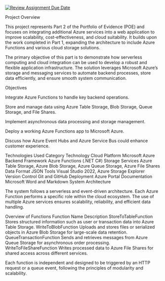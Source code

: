 [![Review Assignment Due Date](https://classroom.github.com/assets/deadline-readme-button-22041afd0340ce965d47ae6ef1cefeee28c7c493a6346c4f15d667ab976d596c.svg)](https://classroom.github.com/a/sbrQILlA)

Project Overview

This project represents Part 2 of the Portfolio of Evidence (POE) and focuses on integrating additional Azure services into a web application to improve scalability, cost-effectiveness, and cloud suitability. It builds upon the work completed in Part 1, expanding the architecture to include Azure Functions and various cloud storage solutions.

The primary objective of this part is to demonstrate how serverless computing and cloud integration can be used to develop a robust and flexible application infrastructure. The solution leverages Microsoft Azure’s storage and messaging services to automate backend processes, store data efficiently, and ensure smooth system communication.

Objectives

Integrate Azure Functions to handle key backend operations.

Store and manage data using Azure Table Storage, Blob Storage, Queue Storage, and File Shares.

Implement asynchronous data processing and storage management.

Deploy a working Azure Functions app to Microsoft Azure.

Discuss how Azure Event Hubs and Azure Service Bus could enhance customer experience.

Technologies Used
Category	Technology
Cloud Platform	Microsoft Azure
Backend Framework	Azure Functions (.NET C#)
Storage Services	Azure Table Storage, Azure Blob Storage, Azure Queue Storage, Azure File Shares
Data Format	JSON
Tools	Visual Studio 2022, Azure Storage Explorer
Version Control	Git and GitHub
Deployment	Azure Portal
Documentation	Microsoft Word and Markdown
System Architecture

The system follows a serverless and event-driven architecture. Each Azure Function performs a specific role within the cloud ecosystem. The use of multiple Azure services ensures scalability, reliability, and efficient data handling.

Overview of Functions
Function Name	Description
StoreToTableFunction	Stores structured information such as user or transaction data into Azure Table Storage.
WriteToBlobFunction	Uploads and stores files or serialized objects in Azure Blob Storage for large-scale data retention.
QueueTransactionFunction	Sends and retrieves messages from Azure Queue Storage for asynchronous order processing.
WriteToFileShareFunction	Writes processed data to Azure File Shares for shared access across different services.

Each function is independent and designed to be triggered by an HTTP request or a queue event, following the principles of modularity and scalability.
